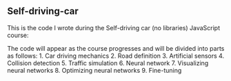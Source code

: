 ## Self-driving-car

This is the code I wrote during the Self-driving car (no libraries) JavaScript course:
<Link>
  
The code will appear as the course progresses and will be divided into parts as follows:
      1. Car driving mechanics
      2. Road definition
      3. Artificial sensors
      4. Collision detection
      5. Traffic simulation
      6. Neural network
      7. Visualizing neural networks
      8. Optimizing neural networks
      9. Fine-tuning
